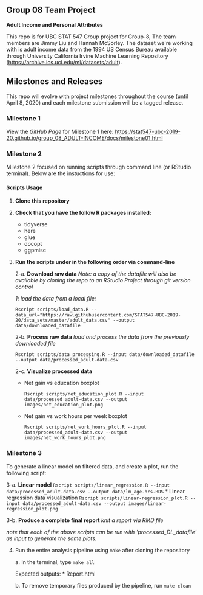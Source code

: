 ## Group 08 Team Project

__Adult Income and Personal Attributes__

This repo is for UBC STAT 547 Group project for Group-8, The team members are Jimmy Liu and Hannah McSorley. 
The dataset we're working with is adult income data from the 1994 US Census Bureau available through University California Irvine Machine Learning Repository (https://archive.ics.uci.edu/ml/datasets/adult).

## Milestones and Releases
This repo will evolve with project milestones throughout the course (until April 8, 2020) and each milestone submission will be a tagged release.

### Milestone 1
View the _GitHub Page_ for Milestone 1 here:  https://stat547-ubc-2019-20.github.io/group_08_ADULT-INCOME/docs/milestone01.html

### Milestone 2
Milestone 2 focused on running scripts through command line (or RStudio terminal). Below are the instuctions for use:

#### Scripts Usage

1. __Clone this repository__

2. __Check that you have the follow R packages installed:__
   * tidyverse
   * here
   * glue
   * docopt
   * ggpmisc

3. __Run the scripts under in the following order via command-line__

   2-a. __Download raw data__ 
   _Note: a copy of the datafile will also be available by cloning the repo to an RStudio Project through git version control_

   _1: load the data from a local file:_
      ```
      Rscript scripts/load_data.R --data_url="https://raw.githubusercontent.com/STAT547-UBC-2019-20/data_sets/master/adult_data.csv" --output data/downloaded_datafile
      ```
   2-b. __Process raw data__
   _load and process the data from the previously downloaded file_
      ```
      Rscript scripts/data_processing.R --input data/downloaded_datafile --output data/processed_adult-data.csv
      ```

   2-c. __Visualize processed data__
      * Net gain vs education boxplot
        ```
        Rscript scripts/net_education_plot.R --input data/processed_adult-data.csv --output images/net_education_plot.png
        ```
      * Net gain vs work hours per week boxplot
        ```
        Rscript scripts/net_work_hours_plot.R --input data/processed_adult-data.csv --output images/net_work_hours_plot.png
        ```
        
### Milestone 3

To generate a linear model on filtered data, and create a plot, run the following script:

   3-a. __Linear model__
      ```
      Rscript scripts/linear_regression.R --input data/processed_adult-data.csv --output data/lm_age-hrs.RDS
      ```
      * Linear regression data visualization
         ```
        Rscript scripts/linear-regression_plot.R --input data/processed_adult-data.csv --output images/linear-regression_plot.png
        ```
   
   3-b. __Produce a complete final report__
_knit a report via RMD file_

   _note that each of the above scripts can be run with 'processed_DL_datafile' as input to generate the same plots._  

4. Run the entire analysis pipeline using `make` after cloning the repository

   a. In the terminal, type `make all`
      
      Expected outputs:
         * Report.html
   
   b. To remove temporary files produced by the pipeline, run `make clean`